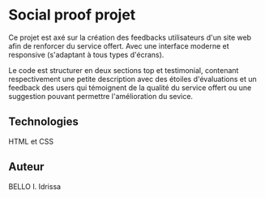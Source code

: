 # Social proof projet

Ce projet est axé sur la création des feedbacks utilisateurs d'un site web afin de renforcer du service offert. Avec une interface moderne et responsive (s'adaptant à tous types d'écrans).

Le code est structurer en deux sections top et testimonial, contenant respectivement une petite description avec des étoiles d'évaluations et un feedback des users qui témoignent de la qualité du service offert ou une suggestion pouvant permettre l'amélioration du sevice.
## Technologies

HTML et CSS


## Auteur

BELLO I. Idrissa
